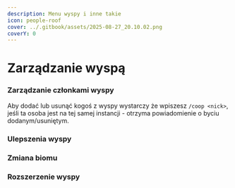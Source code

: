 ```yaml
---
description: Menu wyspy i inne takie
icon: people-roof
cover: ../.gitbook/assets/2025-08-27_20.10.02.png
coverY: 0
---
```


# Zarządzanie wyspą

### Zarządzanie członkami wyspy

Aby dodać lub usunąć kogoś z wyspy wystarczy że wpiszesz `/coop <nick>`, jeśli ta osoba jest na tej samej instancji - otrzyma powiadomienie o byciu dodanym/usuniętym.

### Ulepszenia wyspy

### Zmiana biomu

### Rozszerzenie wyspy

